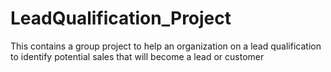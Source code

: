 # LeadQualification_Project

This contains a group project to help an organization on a lead qualification to identify potential sales that will become a lead or customer
